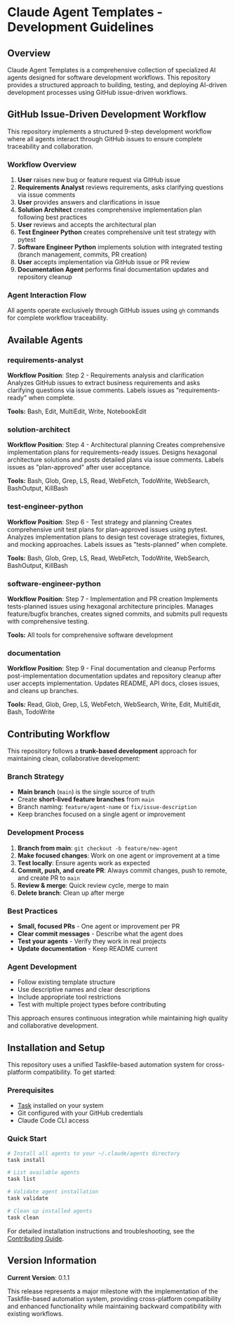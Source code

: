 # Claude Agent Templates - Development Guidelines

## Overview

Claude Agent Templates is a comprehensive collection of specialized AI agents designed for software development workflows. This repository provides a structured approach to building, testing, and deploying AI-driven development processes using GitHub issue-driven workflows.

## GitHub Issue-Driven Development Workflow

This repository implements a structured 9-step development workflow where all agents interact through GitHub issues to ensure complete traceability and collaboration.

### Workflow Overview
1. **User** raises new bug or feature request via GitHub issue
2. **Requirements Analyst** reviews requirements, asks clarifying questions via issue comments
3. **User** provides answers and clarifications in issue
4. **Solution Architect** creates comprehensive implementation plan following best practices
5. **User** reviews and accepts the architectural plan
6. **Test Engineer Python** creates comprehensive unit test strategy with pytest
7. **Software Engineer Python** implements solution with integrated testing (branch management, commits, PR creation)
8. **User** accepts implementation via GitHub issue or PR review
9. **Documentation Agent** performs final documentation updates and repository cleanup

### Agent Interaction Flow
All agents operate exclusively through GitHub issues using `gh` commands for complete workflow traceability.

## Available Agents

### requirements-analyst
**Workflow Position**: Step 2 - Requirements analysis and clarification
Analyzes GitHub issues to extract business requirements and asks clarifying questions via issue comments. Labels issues as "requirements-ready" when complete.

**Tools:** Bash, Edit, MultiEdit, Write, NotebookEdit

### solution-architect  
**Workflow Position**: Step 4 - Architectural planning
Creates comprehensive implementation plans for requirements-ready issues. Designs hexagonal architecture solutions and posts detailed plans via issue comments. Labels issues as "plan-approved" after user acceptance.

**Tools:** Bash, Glob, Grep, LS, Read, WebFetch, TodoWrite, WebSearch, BashOutput, KillBash

### test-engineer-python
**Workflow Position**: Step 6 - Test strategy and planning
Creates comprehensive unit test plans for plan-approved issues using pytest. Analyzes implementation plans to design test coverage strategies, fixtures, and mocking approaches. Labels issues as "tests-planned" when complete.

**Tools:** Bash, Glob, Grep, LS, Read, WebFetch, TodoWrite, WebSearch, BashOutput, KillBash

### software-engineer-python
**Workflow Position**: Step 7 - Implementation and PR creation
Implements tests-planned issues using hexagonal architecture principles. Manages feature/bugfix branches, creates signed commits, and submits pull requests with comprehensive testing.

**Tools:** All tools for comprehensive software development

### documentation
**Workflow Position**: Step 9 - Final documentation and cleanup
Performs post-implementation documentation updates and repository cleanup after user accepts implementation. Updates README, API docs, closes issues, and cleans up branches.

**Tools:** Read, Glob, Grep, LS, WebFetch, WebSearch, Write, Edit, MultiEdit, Bash, TodoWrite

## Contributing Workflow

This repository follows a **trunk-based development** approach for maintaining clean, collaborative development:

### Branch Strategy
- **Main branch** (`main`) is the single source of truth
- Create **short-lived feature branches** from `main`
- Branch naming: `feature/agent-name` or `fix/issue-description`
- Keep branches focused on a single agent or improvement

### Development Process
1. **Branch from main**: `git checkout -b feature/new-agent`
2. **Make focused changes**: Work on one agent or improvement at a time
3. **Test locally**: Ensure agents work as expected
4. **Commit, push, and create PR**: Always commit changes, push to remote, and create PR to `main`
5. **Review & merge**: Quick review cycle, merge to main
6. **Delete branch**: Clean up after merge

### Best Practices
- **Small, focused PRs** - One agent or improvement per PR
- **Clear commit messages** - Describe what the agent does
- **Test your agents** - Verify they work in real projects
- **Update documentation** - Keep README current

### Agent Development
- Follow existing template structure
- Use descriptive names and clear descriptions
- Include appropriate tool restrictions
- Test with multiple project types before contributing

This approach ensures continuous integration while maintaining high quality and collaborative development.

## Installation and Setup

This repository uses a unified Taskfile-based automation system for cross-platform compatibility. To get started:

### Prerequisites
- [Task](https://taskfile.dev/installation/) installed on your system
- Git configured with your GitHub credentials
- Claude Code CLI access

### Quick Start
```bash
# Install all agents to your ~/.claude/agents directory
task install

# List available agents
task list

# Validate agent installation
task validate

# Clean up installed agents
task clean
```

For detailed installation instructions and troubleshooting, see the [Contributing Guide](docs/contributing.md).

## Version Information

**Current Version**: 0.1.1

This release represents a major milestone with the implementation of the Taskfile-based automation system, providing cross-platform compatibility and enhanced functionality while maintaining backward compatibility with existing workflows.